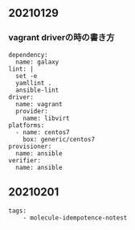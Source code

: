 ## 20210129
### vagrant driverの時の書き方

```
dependency:
  name: galaxy
lint: |
  set -e
  yamllint .
  ansible-lint
driver:
  name: vagrant
  provider:
    name: libvirt
platforms:
  - name: centos7
    box: generic/centos7
provisioner:
  name: ansible
verifier:
  name: ansible
```

## 20210201

```
tags:
    - molecule-idempotence-notest
```